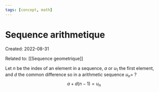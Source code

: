 ```yaml
---
tags: [concept, math] 
---
```

# Sequence arithmetique
Created: 2022-08-31

Related to: [[Sequence geometrique]]

Let $n$ be the index of an element in a sequence, $a \text{ or } u_1$ the first element, and $d$ the common difference so in a arithmetic sequence $u_n=$
?
$$a+d(n-1)=u_n$$
<!--SR:!2022-09-05,4,270-->
